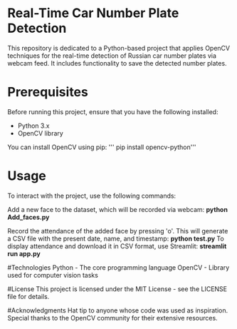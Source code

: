 # Real-Time Car Number Plate Detection

This repository is dedicated to a Python-based project that applies OpenCV techniques for the real-time detection of Russian car number plates via webcam feed. It includes functionality to save the detected number plates.

# Prerequisites

Before running this project, ensure that you have the following installed:
- Python 3.x
- OpenCV library

You can install OpenCV using pip:
'''
pip install opencv-python'''

# Usage
To interact with the project, use the following commands:

Add a new face to the dataset, which will be recorded via webcam:
**python Add_faces.py**

Record the attendance of the added face by pressing 'o'. This will generate a CSV file with the present date, name, and timestamp: **python test.py**
To display attendance and download it in CSV format, use Streamlit: **streamlit run app.py**

#Technologies
Python - The core programming language
OpenCV - Library used for computer vision tasks

#License
This project is licensed under the MIT License - see the LICENSE file for details.

#Acknowledgments
Hat tip to anyone whose code was used as inspiration.
Special thanks to the OpenCV community for their extensive resources.
